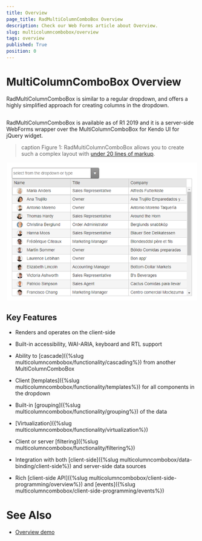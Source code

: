 ```yaml
---
title: Overview
page_title: RadMultiColumnComboBox Overview
description: Check our Web Forms article about Overview.
slug: multicolumncombobox/overview
tags: overview
published: True
position: 0
---
```


# MultiColumnComboBox Overview

RadMultiColumnComboBox is similar to a regular dropdown, and offers a highly simplified approach for creating columns in the dropdown.

##

RadMultiColumnComboBox is available as of R1 2019 and it is a server-side WebForms wrapper over the MultiColumnComboBox for Kendo UI for jQuery widget.

>caption Figure 1: RadMultiColumnComboBox allows you to create such a complex layout with [under 20 lines of markup](https://demos.telerik.com/aspnet-ajax/multicolumncombobox/overview/defaultcs.aspx).

![multicolumncombobox-overview](images/multicolumncombobox-overview.png)

## Key Features

* Renders and operates on the client-side

* Built-in accessibility, WAI-ARIA, keyboard and RTL support

* Ability to [cascade]({%slug multicolumncombobox/functionality/cascading%}) from another MultiColumnComboBox

* Client [templates]({%slug multicolumncombobox/functionality/templates%}) for all components in the dropdown

* Built-in [grouping]({%slug multicolumncombobox/functionality/grouping%}) of the data

* [Virtualization]({%slug multicolumncombobox/functionality/virtualization%})

* Client or server [filtering]({%slug multicolumncombobox/functionality/filtering%})

* Integration with both [client-side]({%slug multicolumncombobox/data-binding/client-side%}) and server-side data sources

* Rich [client-side API]({%slug multicolumncombobox/client-side-programming/overview%}) and [events]({%slug multicolumncombobox/client-side-programming/events%})


# See Also

 * [Overview demo](https://demos.telerik.com/aspnet-ajax/multicolumncombobox/overview/defaultcs.aspx)
